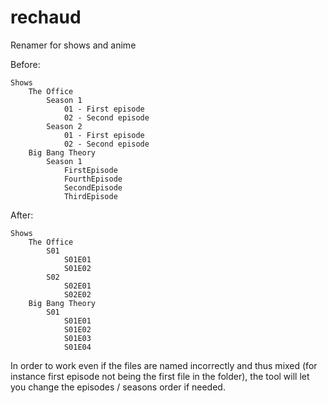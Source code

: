 # rechaud

Renamer for shows and anime

Before:
```
Shows
    The Office
        Season 1
            01 - First episode
            02 - Second episode
        Season 2
            01 - First episode
            02 - Second episode
    Big Bang Theory
        Season 1
            FirstEpisode
            FourthEpisode
            SecondEpisode
            ThirdEpisode
```

After:
```
Shows
    The Office
        S01
            S01E01
            S01E02
        S02
            S02E01
            S02E02
    Big Bang Theory
        S01
            S01E01
            S01E02
            S01E03
            S01E04
```

In order to work even if the files are named incorrectly and thus mixed (for instance first episode not being the first file in the folder), the tool will let you change the episodes / seasons order if needed.